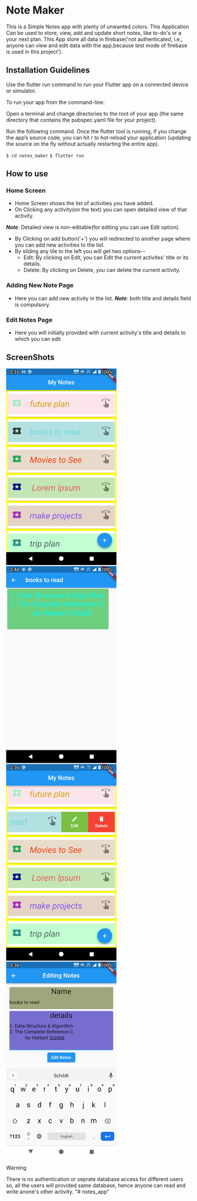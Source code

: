 
# Note Maker
This is a Simple Notes app with plenty of unwanted colors.
This Application Can be used to store, view, add and update
 short notes, like to-do's or a your next plan. 
This App store all data in firebase('not authenticated, i.e., anyone can view and edit data with the app,because test mode of firebase is used in this project').

 ## Installation Guidelines
 
Use the flutter run command to run your Flutter app on a connected device or simulator.

To run your app from the command-line:

Open a terminal and change directories to the root of your app (the same directory that contains the pubspec.yaml file for your project).

Run the following command. Once the flutter tool is running, if you change the app’s source code, you can hit r to hot-reload your application (updating the source on the fly without actually restarting the entire app).

`$ cd notes_maker`  `$ flutter run`

## How to use
 
 ### Home Screen
 - Home Screen shows the list of activities you have added.
 - On Clicking any activity(on the text) you can open detailed view of that activity.
  
  **_Note_**: Detailed view is non-editable(for editing you can use Edit option).

 - By Clicking on add button('+') you will redirected to another page where you can add new activities to the list.
 - By sliding any tile to the left you will get two options--
    * Edit: By clicking on Edit, you can Edit the current activites' title or its details.
    * Delete: By clicking on Delete, you can delete the current activity.
    
### Adding New Note Page
- Here you can add new activity in the list. 
**_Note_**: both title and details field is compulsory.


### Edit Notes Page
- Here you will initially provided with current activity's title and details to which you can edit
  

## ScreenShots

<p float="left">
  <img src="https://github.com/abhay1704/notes_keeper/blob/master/android/app/src/main/res/drawable/Screenshot_20220331-023528.png" width="300" />                
  <img src="https://github.com/abhay1704/notes_keeper/blob/master/android/app/src/main/res/drawable/Screenshot_20220331-024409.png" width="300" />               
 </br>
  <img src="https://github.com/abhay1704/notes_keeper/blob/master/android/app/src/main/res/drawable/Screenshot_20220331-023628.png" width="300" />              
  <img src="https://github.com/abhay1704/notes_keeper/blob/master/android/app/src/main/res/drawable/Screenshot_20220331-023659.png" width="300" />     
</p


 
## Warning
 
  There is no authentication or seprate database access for different users so, all the users will provided same database, hence anyone can read and write anone's other activity. "# notes_app" 
